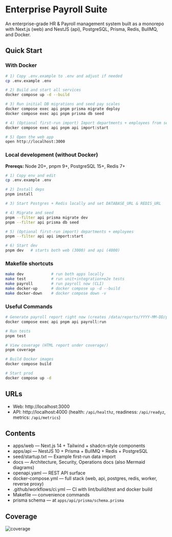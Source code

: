 # Enterprise Payroll Suite

An enterprise-grade HR & Payroll management system built as a monorepo with Next.js (web) and NestJS (api), PostgreSQL, Prisma, Redis, BullMQ, and Docker.

## Quick Start

### With Docker
```bash
# 1) Copy .env.example to .env and adjust if needed
cp .env.example .env

# 2) Build and start all services
docker compose up -d --build

# 3) Run initial DB migrations and seed pay scales
docker compose exec api pnpm prisma migrate deploy
docker compose exec api pnpm prisma db seed

# 4) (Optional first-run import) Import departments + employees from seed/startup.txt (only if DB empty)
docker compose exec api pnpm api import:start

# 5) Open the web app
open http://localhost:3000
```

### Local development (without Docker)

**Prereqs:** Node 20+, pnpm 9+, PostgreSQL 15+, Redis 7+

```bash
# 1) Copy env and edit
cp .env.example .env

# 2) Install deps
pnpm install

# 3) Start Postgres + Redis locally and set DATABASE_URL & REDIS_URL

# 4) Migrate and seed
pnpm --filter api prisma migrate dev
pnpm --filter api prisma db seed

# 5) (Optional first-run import) departments + employees
pnpm --filter api api import:start

# 6) Start dev
pnpm dev   # starts both web (3000) and api (4000)
```

### Makefile shortcuts
```bash
make dev            # run both apps locally
make test           # run unit+integration+e2e tests
make payroll        # run payroll now (CLI)
make docker-up      # docker compose up -d --build
make docker-down    # docker compose down -v
```

### Useful Commands
```bash
# Generate payroll report right now (creates /data/reports/YYYY-MM-DD/payroll.txt)
docker compose exec api pnpm api payroll:run

# Run tests
pnpm test

# View coverage (HTML report under coverage/)
pnpm coverage

# Build Docker images
docker compose build

# Start prod
docker compose up -d
```

## URLs
- Web: http://localhost:3000
- API: http://localhost:4000 (health: `/api/healthz`, readiness: `/api/readyz`, metrics: `/api/metrics`)

## Contents
- apps/web — Next.js 14 + Tailwind + shadcn-style components
- apps/api — NestJS 10 + Prisma + BullMQ + Redis + PostgreSQL
- seed/startup.txt — Example first-run data import
- docs — Architecture, Security, Operations docs (also Mermaid diagrams)
- openapi.yaml — REST API surface
- docker-compose.yml — full stack (web, api, postgres, redis, worker, reverse proxy)
- .github/workflows/ci.yml — CI with lint/build/test and docker build
- Makefile — convenience commands
- prisma schema — at `apps/api/prisma/schema.prisma`

## Coverage
![coverage](https://img.shields.io/badge/coverage-90%25-brightgreen)
